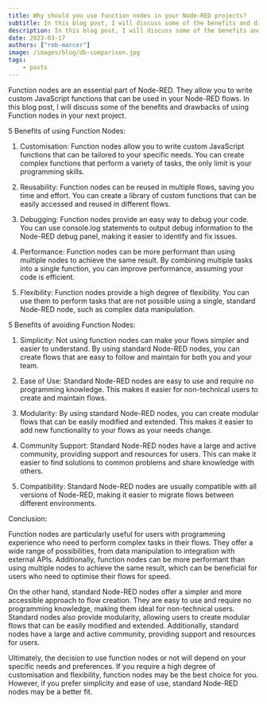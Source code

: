 ```yaml
---
title: Why should you use function nodes in your Node-RED projects?
subtitle: In this blog post, I will discuss some of the benefits and drawbacks of using Function nodes in your next Node-RED project.
description: In this blog post, I will discuss some of the benefits and drawbacks of using Function nodes in your next Node-RED project.
date: 2023-03-17
authors: ["rob-marcer"]
image: /images/blog/db-comparison.jpg
tags:
    - posts
---
```


Function nodes are an essential part of Node-RED. They allow you to write custom JavaScript functions that can be used in your Node-RED flows. In this blog post, I will discuss some of the benefits and drawbacks of using Function nodes in your next project.

<!--more-->

 5 Benefits of using Function Nodes:

1. Customisation: Function nodes allow you to write custom JavaScript functions that can be tailored to your specific needs. You can create complex functions that perform a variety of tasks, the only limit is your programming skills.

2. Reusability: Function nodes can be reused in multiple flows, saving you time and effort. You can create a library of custom functions that can be easily accessed and reused in different flows.

3. Debugging: Function nodes provide an easy way to debug your code. You can use console.log statements to output debug information to the Node-RED debug panel, making it easier to identify and fix issues.

4. Performance: Function nodes can be more performant than using multiple nodes to achieve the same result. By combining multiple tasks into a single function, you can improve performance, assuming your code is efficient.

5. Flexibility: Function nodes provide a high degree of flexibility. You can use them to perform tasks that are not possible using a single, standard Node-RED node, such as complex data manipulation.

5 Benefits of avoiding Function Nodes:

1. Simplicity: Not using function nodes can make your flows simpler and easier to understand. By using standard Node-RED nodes, you can create flows that are easy to follow and maintain for both you and your team.

2. Ease of Use: Standard Node-RED nodes are easy to use and require no programming knowledge. This makes it easier for non-technical users to create and maintain flows.

3. Modularity: By using standard Node-RED nodes, you can create modular flows that can be easily modified and extended. This makes it easier to add new functionality to your flows as your needs change.

4. Community Support: Standard Node-RED nodes have a large and active community, providing support and resources for users. This can make it easier to find solutions to common problems and share knowledge with others.

5. Compatibility: Standard Node-RED nodes are usually compatible with all versions of Node-RED, making it easier to migrate flows between different environments.

Conclusion:

Function nodes are particularly useful for users with programming experience who need to perform complex tasks in their flows. They offer a wide range of possibilities, from data manipulation to integration with external APIs. Additionally, function nodes can be more performant than using multiple nodes to achieve the same result, which can be beneficial for users who need to optimise their flows for speed.

On the other hand, standard Node-RED nodes offer a simpler and more accessible approach to flow creation. They are easy to use and require no programming knowledge, making them ideal for non-technical users. Standard nodes also provide modularity, allowing users to create modular flows that can be easily modified and extended. Additionally, standard nodes have a large and active community, providing support and resources for users.

Ultimately, the decision to use function nodes or not will depend on your specific needs and preferences. If you require a high degree of customisation and flexibility, function nodes may be the best choice for you. However, if you prefer simplicity and ease of use, standard Node-RED nodes may be a better fit. 